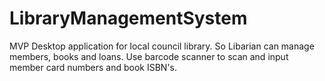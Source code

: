 # LibraryManagementSystem

MVP Desktop application for local council library. So Libarian can manage members, books and loans. Use barcode scanner to scan and input member card numbers and book ISBN's.
